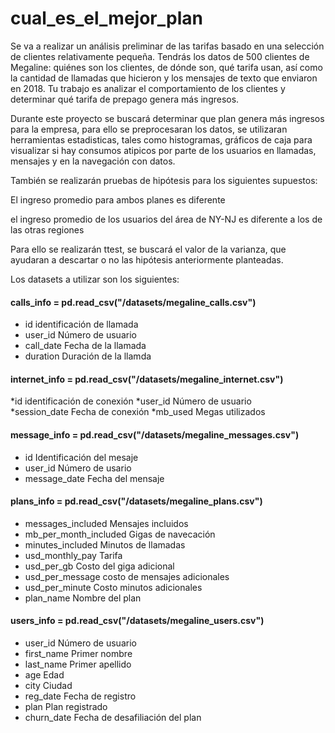 # cual_es_el_mejor_plan
Se va a realizar un análisis preliminar de las tarifas basado en una selección de clientes relativamente pequeña. Tendrás los datos de 500 clientes de Megaline: quiénes son los clientes, de dónde son, qué tarifa usan, así como la cantidad de llamadas que hicieron y los mensajes de texto que enviaron en 2018. Tu trabajo es analizar el comportamiento de los clientes y determinar qué tarifa de prepago genera más ingresos.

Durante este proyecto se buscará determinar que plan genera más ingresos para la empresa, para ello se preprocesaran los datos, se utilizaran herramientas estadisticas, tales como histogramas, gráficos de caja para visualizar si hay consumos atipicos por parte de los usuarios en llamadas, mensajes y en la navegación con datos.

También se realizarán pruebas de hipótesis para los siguientes supuestos:

El ingreso promedio para ambos planes es diferente

el ingreso promedio de los usuarios del área de NY-NJ es diferente a los de las otras regiones

Para ello se realizarán ttest, se buscará el valor de la varianza, que ayudaran a descartar o no las hipótesis anteriormente planteadas.

Los datasets a utilizar son los siguientes:

#### calls_info = pd.read_csv("/datasets/megaline_calls.csv")
* id         identificación de llamada 
* user_id    Número de usuario 
* call_date  Fecha de la llamada 
* duration   Duración de la llamda

#### internet_info = pd.read_csv("/datasets/megaline_internet.csv")
*id            identificación de conexión
*user_id       Número de usuario  
*session_date  Fecha de conexión
*mb_used       Megas utilizados

#### message_info = pd.read_csv("/datasets/megaline_messages.csv")
* id            Identificación del mesaje
* user_id       Número de usario 
* message_date  Fecha del mensaje

#### plans_info = pd.read_csv("/datasets/megaline_plans.csv")
* messages_included      Mensajes incluidos 
* mb_per_month_included  Gigas de navecación 
* minutes_included       Minutos de llamadas 
* usd_monthly_pay        Tarifa  
* usd_per_gb             Costo del giga adicional
* usd_per_message        costo de mensajes adicionales
* usd_per_minute         Costo minutos adicionales
* plan_name              Nombre del plan

#### users_info = pd.read_csv("/datasets/megaline_users.csv")
* user_id     Número de usuario
* first_name  Primer nombre
* last_name   Primer apellido
* age         Edad
* city        Ciudad
* reg_date    Fecha de registro
* plan        Plan registrado
* churn_date  Fecha de desafiliación del plan
